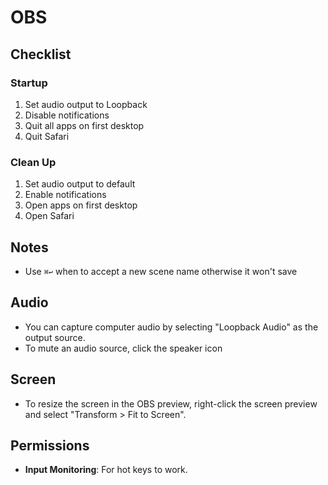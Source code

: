 # OBS

## Checklist

### Startup

1. Set audio output to Loopback
2. Disable notifications
3. Quit all apps on first desktop
4. Quit Safari

### Clean Up

1. Set audio output to default
2. Enable notifications
3. Open apps on first desktop
4. Open Safari

## Notes

- Use `⌘↩` when to accept a new scene name otherwise it won't save

## Audio

- You can capture computer audio by selecting "Loopback Audio" as the output source.
- To mute an audio source, click the speaker icon

## Screen

- To resize the screen in the OBS preview, right-click the screen preview and select "Transform > Fit to Screen".

## Permissions

- **Input Monitoring**: For hot keys to work.